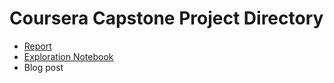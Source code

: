 <link rel='stylesheet' href='https://cdn.jsdelivr.net/gh/kognise/water.css@latest/dist/dark.css'>

# Coursera Capstone Project Directory  
* [Report](https://fradley.github.io/Atlanta-Neighborhoods/Capstone_Report.html)  
* [Exploration Notebook](https://fradley.github.io/Atlanta-Neighborhoods/Exploration.html)
* Blog post
